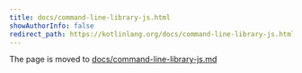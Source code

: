 ```yaml
---
title: docs/command-line-library-js.html
showAuthorInfo: false
redirect_path: https://kotlinlang.org/docs/command-line-library-js.html
---
```


The page is moved to [docs/command-line-library-js.md](docs/command-line-library-js.md)
